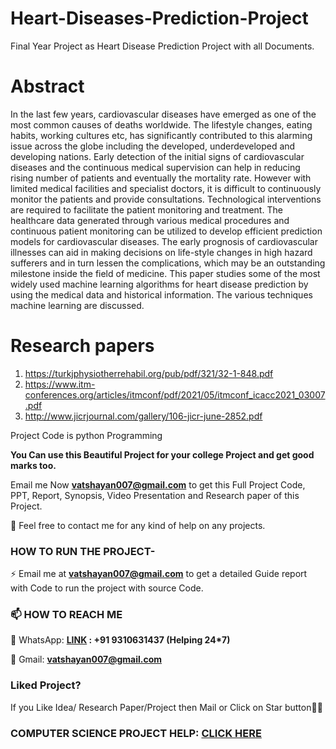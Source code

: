 # Heart-Diseases-Prediction-Project
Final Year Project as Heart Disease Prediction Project with all Documents.


# Abstract

In the last few years, cardiovascular diseases have emerged as one of the most common causes of deaths worldwide. The lifestyle changes, eating habits, working cultures etc, has significantly contributed to this alarming issue across the globe including the developed, underdeveloped and developing nations. Early detection of the initial signs of cardiovascular diseases and the continuous medical supervision can help in reducing rising number of patients and eventually the mortality rate. However with limited medical facilities and specialist doctors, it is difficult to continuously monitor the patients and provide consultations. Technological interventions are required to facilitate the patient monitoring and treatment. The healthcare data generated through various medical procedures and continuous patient monitoring can be utilized to develop efficient prediction models for cardiovascular diseases. The early prognosis of cardiovascular illnesses can aid in making decisions on life-style changes in high hazard sufferers and in turn lessen the complications, which may be an outstanding milestone inside the field of medicine. This paper studies some of the most widely used machine learning algorithms for heart disease prediction by using the medical data and historical information. The various techniques machine learning are discussed.

# Research papers

1. https://turkjphysiotherrehabil.org/pub/pdf/321/32-1-848.pdf
2. https://www.itm-conferences.org/articles/itmconf/pdf/2021/05/itmconf_icacc2021_03007.pdf
3. http://www.jicrjournal.com/gallery/106-jicr-june-2852.pdf

Project Code is python Programming 

**You Can use this Beautiful Project for your college Project and get good marks too.**

Email me Now **vatshayan007@gmail.com** to get this Full Project Code, PPT, Report, Synopsis, Video Presentation and Research paper of this Project.

💌 Feel free to contact me for any kind of help on any projects.
 
### HOW TO RUN THE PROJECT-
⚡ Email me at **vatshayan007@gmail.com** to get a detailed Guide report with Code to run the project with source Code.

### 📫 HOW TO REACH ME 

💬 WhatsApp: **[LINK](https://wa.me/message/CHWN2AHCPMAZK1) : +91 9310631437 (Helping 24*7)**

💬 Gmail: **vatshayan007@gmail.com**

### Liked Project?
If you Like Idea/ Research Paper/Project then Mail or Click on Star button🙏🏻

### COMPUTER SCIENCE PROJECT HELP: [CLICK HERE](https://www.cse-projects.com)
